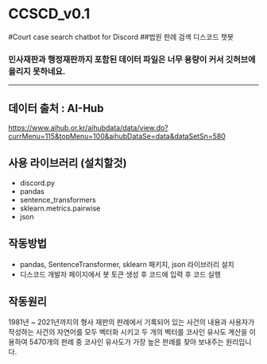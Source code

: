 # CCSCD_v0.1
#Court case search chatbot for Discord
##법원 판례 검색 디스코드 챗봇

### 민사재판과 행정재판까지 포함된 데이터 파일은 너무 용량이 커서 깃허브에 올리지 못하네요.
--------
## 데이터 출처 : AI-Hub
https://www.aihub.or.kr/aihubdata/data/view.do?currMenu=115&topMenu=100&aihubDataSe=data&dataSetSn=580

## 사용 라이브러리 (설치할것)
 - discord.py
 - pandas
 - sentence_transformers
 - sklearn.metrics.pairwise
 - json

## 작동방법
 - pandas, SentenceTransformer, sklearn 패키지, json 라이브러리 설치
 - 디스코드 개발자 페이지에서 봇 토큰 생성 후 코드에 입력 후 코드 실행
 
## 작동원리
1981년 ~ 2021년까지의 형사 재판의 판례에서 기록되어 있는 사건의 내용과 사용자가 작성하는 사건의 자연어를 모두 벡터화 시키고 두 개의 벡터를 코사인 유사도 계산을 이용하여 5470개의 판례 중 코사인 유사도가 가장 높은 판례를 찾아 보내주는 원리입니다.
